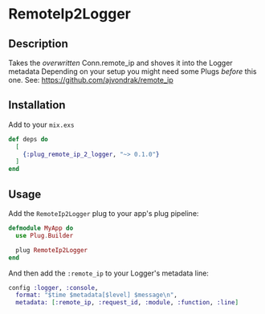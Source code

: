 # RemoteIp2Logger

## Description

Takes the _overwritten_ Conn.remote_ip and shoves it into the Logger metadata
Depending on your setup you might need some Plugs _before_ this one.
See: https://github.com/ajvondrak/remote_ip

## Installation
Add to your `mix.exs`

```elixir
def deps do
  [
    {:plug_remote_ip_2_logger, "~> 0.1.0"}
  ]
end
```

## Usage 
Add the `RemoteIp2Logger` plug to your app's plug pipeline:

```elixir
defmodule MyApp do
  use Plug.Builder

  plug RemoteIp2Logger
end
```

And then add the `:remote_ip` to your Logger's metadata line:
```elixir
config :logger, :console,
  format: "$time $metadata[$level] $message\n",
  metadata: [:remote_ip, :request_id, :module, :function, :line]
```
